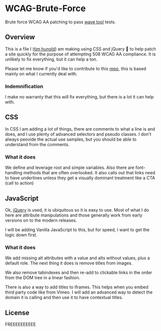 # WCAG-Brute-Force
Brute force WCAG AA patching to pass [wave tool] tests.

## Overview
This is a file I ([tim hunold]) am making using CSS and jQuery :poop: to help patch a site quickly for the purpose of attempting 508 WCAG AA compliance. It is unlikely to fix everything, but it can help a ton.

Please let me know if you'd like to contribute to this [repo], this is based mainly on what I currently deal with.

### Indemnification
I make no warranty that this will fix everything, but there is a lot it can help with.

## CSS
In CSS I am adding a lot of things, there are comments to what a line is and does, and I use plenty of advanced selectors and pseudo classes. I don't always peovide the actual use samples, but you should be able to understand from the comments.

### What it does
We define and leverage root and simple variables. Also there are font-handling methods that are often overlooked. It also calls out that links need to have underlines unless they get a visually dominant treatment like a CTA (call to action)

## JavaScript
Ok, [jQuery] is used, it is ubiquitous so it is easy to use. Most of what I do here are attribute manipulations and those generally work from early versions on to the modern releases.

I will be adding Vanilla JavaScript to this, but for speed, I want to get the logic down first.

### What it does
We add missing alt attributes with a value and alts without values, plus a default role. The next thing it does is remove titles from images.

We also remove tabindexes and then re-add to clickable links in the order from the DOM tree in a linear fashion.

There is also a way to add titles to iframes. This helps when you embed third party code like from Vimeo. I will add an advanced way to detect the domain it is calling and then use it to have contextual titles.

License
----

FREEEEEEEEEE


   [repo]: <https://github.com/CodePosse/WCAG-Brute-Force.git>
   [tim hunold]: <http://www.itssobig.com/>
   [node.js]: <http://nodejs.org>
   [Twitter Bootstrap]: <http://twitter.github.com/bootstrap/>
   [jQuery]: <http://jquery.com>
   [wave tool]: <https://wave.webaim.org/>